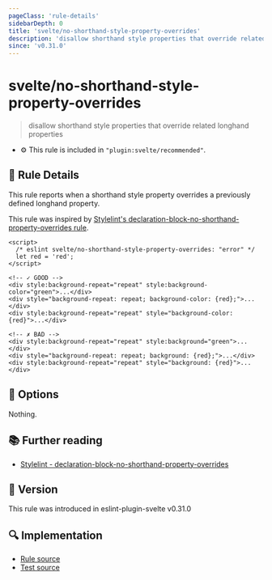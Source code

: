 ```yaml
---
pageClass: 'rule-details'
sidebarDepth: 0
title: 'svelte/no-shorthand-style-property-overrides'
description: 'disallow shorthand style properties that override related longhand properties'
since: 'v0.31.0'
---
```


# svelte/no-shorthand-style-property-overrides

> disallow shorthand style properties that override related longhand properties

- :gear: This rule is included in `"plugin:svelte/recommended"`.

## :book: Rule Details

This rule reports when a shorthand style property overrides a previously defined longhand property.

This rule was inspired by [Stylelint's declaration-block-no-shorthand-property-overrides rule](https://stylelint.io/user-guide/rules/list/declaration-block-no-shorthand-property-overrides/).

<!--eslint-skip-->

```svelte
<script>
  /* eslint svelte/no-shorthand-style-property-overrides: "error" */
  let red = 'red';
</script>

<!-- ✓ GOOD -->
<div style:background-repeat="repeat" style:background-color="green">...</div>
<div style="background-repeat: repeat; background-color: {red};">...</div>
<div style:background-repeat="repeat" style="background-color: {red}">...</div>

<!-- ✗ BAD -->
<div style:background-repeat="repeat" style:background="green">...</div>
<div style="background-repeat: repeat; background: {red};">...</div>
<div style:background-repeat="repeat" style="background: {red}">...</div>
```

## :wrench: Options

Nothing.

## :books: Further reading

- [Stylelint - declaration-block-no-shorthand-property-overrides]

[stylelint - declaration-block-no-shorthand-property-overrides]: https://stylelint.io/user-guide/rules/list/declaration-block-no-shorthand-property-overrides/

## :rocket: Version

This rule was introduced in eslint-plugin-svelte v0.31.0

## :mag: Implementation

- [Rule source](https://github.com/sveltejs/eslint-plugin-svelte/blob/main/packages/eslint-plugin-svelte/src/rules/no-shorthand-style-property-overrides.ts)
- [Test source](https://github.com/sveltejs/eslint-plugin-svelte/blob/main/packages/eslint-plugin-svelte/tests/src/rules/no-shorthand-style-property-overrides.ts)
